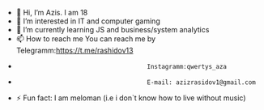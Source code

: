 - 👋 Hi, I’m Azis. I am 18
- 👀 I’m interested in IT and computer gaming
- 🌱 I’m currently learning JS and business/system analytics
- 📫 How to reach me You can reach me by Telegramm:https://t.me/rashidov13
-                                         Instagramm:qwertys_aza
-                                         E-mail: azizrasidov1@gmail.com
- ⚡ Fun fact: I am meloman (i.e i don`t know how to live without music)

<!---
azizrashidov1/azizrashidov1 is a ✨ special ✨ repository because its `README.md` (this file) appears on your GitHub profile.
You can click the Preview link to take a look at your changes.
--->

